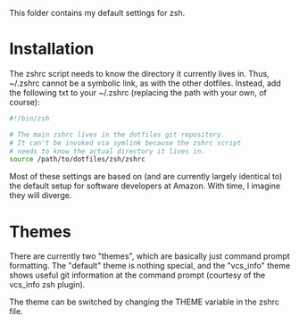 This folder contains my default settings for zsh.

# Installation
The zshrc script needs to know the directory it currently lives in. Thus,
~/.zshrc cannot be a symbolic link, as with the other dotfiles. Instead, add
the following txt to your ~/.zshrc (replacing the path with your own, of
course):

```bash
#!/bin/zsh

# The main zshrc lives in the dotfiles git repository.
# It can't be invoked via symlink because the zshrc script
# needs to know the actual directory it lives in.
source /path/to/dotfiles/zsh/zshrc
```

Most of these settings are based on (and are currently largely identical to)
the default setup for software developers at Amazon. With time, I imagine they
will diverge.

# Themes
There are currently two "themes", which are basically just command prompt
formatting. The "default" theme is nothing special, and the "vcs_info" theme
shows useful git information at the command prompt (courtesy of the vcs_info
zsh plugin).

The theme can be switched by changing the THEME variable in the zshrc file.
